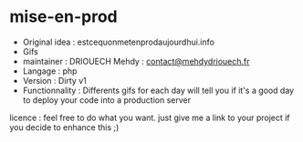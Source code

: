 # mise-en-prod

- Original idea : estcequonmetenprodaujourdhui.info
- Gifs
- maintainer : DRIOUECH Mehdy : contact@mehdydriouech.fr
- Langage : php
- Version : Dirty v1
- Functionnality : Differents gifs for each day will tell you if it's a good day to deploy your code into a production server

licence : feel free to do what you want. just give me a link to your project if you decide to enhance this ;)